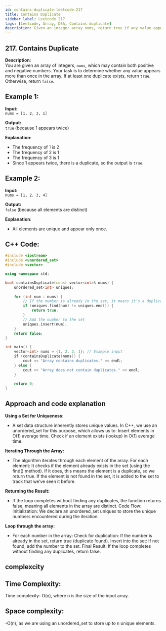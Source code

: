 ```yaml
---
id: contains-duplicate-leetcode-217
title: Contains Duplicate
sidebar_label: Leetcode 217
tags: [Leetcode, Array, DSA, Contains duplicate]
description: Given an integer array nums, return true if any value appears at least twice in the array, and return false if every element is distinct.
---
```


## 217. Contains Duplicate
**Description**:  
You are given an array of integers, `nums`, which may contain both positive and negative numbers. Your task is to determine whether any value appears more than once in the array. If at least one duplicate exists, return `true`. Otherwise, return `false`.

## Example 1:

**Input:**  
`nums = [1, 2, 3, 1]`

**Output:**  
`true` (because 1 appears twice)

**Explanation:**  
- The frequency of 1 is 2  
- The frequency of 2 is 1  
- The frequency of 3 is 1  
- Since 1 appears twice, there is a duplicate, so the output is `true`.

## Example 2:

**Input:**  
`nums = [1, 2, 3, 4]`

**Output:**  
`false` (because all elements are distinct)

**Explanation:**  
- All elements are unique and appear only once.

## C++ Code:
```cpp
#include <iostream>
#include <unordered_set>
#include <vector>

using namespace std;

bool containsDuplicate(const vector<int>& nums) {
    unordered_set<int> uniques;
    
    for (int num : nums) {
        // If the number is already in the set, it means it's a duplicate
        if (uniques.find(num) != uniques.end()) {
            return true;
        }
        // Add the number to the set
        uniques.insert(num);
    }
    return false;
}

int main() {
    vector<int> nums = {1, 2, 3, 1}; // Example input
    if (containsDuplicate(nums)) {
        cout << "Array contains duplicates." << endl;
    } else {
        cout << "Array does not contain duplicates." << endl;
    }
    
    return 0;
}

```
## Approach and code explanation
**Using a Set for Uniqueness:**
- A set data structure inherently stores unique values. In C++, we use an unordered_set for this purpose, which allows us to:
Insert elements in O(1) average time.
Check if an element exists (lookup) in O(1) average time.

**Iterating Through the Array:**
- The algorithm iterates through each element of the array.
For each element:
It checks if the element already exists in the set (using the find() method). If it does, this means the element is a duplicate, so we return true.
If the element is not found in the set, it is added to the set to track that we’ve seen it before.

**Returning the Result:**
- If the loop completes without finding any duplicates, the function returns false, meaning all elements in the array are distinct.
Code Flow:
Initialization: We declare an unordered_set<int> uniques to store the unique numbers encountered during the iteration.

**Loop through the array:**
- For each number in the array:
Check for duplication: If the number is already in the set, return true (duplicate found).
Insert into the set: If not found, add the number to the set.
Final Result: If the loop completes without finding any duplicates, return false.

## complexcity
## Time Complexity:
Time complexity- O(n), where n is the size of the input array.

## Space complexity:
-O(n), as we are using an unordered_set to store up to n unique elements.